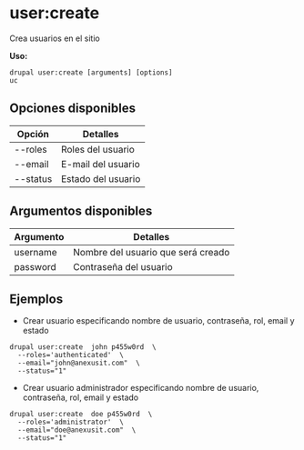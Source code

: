 # user:create
Crea usuarios en el sitio

**Uso:**
```
drupal user:create [arguments] [options]
uc
```

## Opciones disponibles
Opción | Detalles
-------|-------------
--roles | Roles del usuario
--email | E-mail del usuario
--status | Estado del usuario

## Argumentos disponibles
Argumento | Detalles
---------|-------------
username | Nombre del usuario que será creado
password | Contraseña del usuario

## Ejemplos
* Crear usuario especificando nombre de usuario, contraseña, rol, email y estado
```
drupal user:create  john p455w0rd  \
  --roles='authenticated'  \
  --email="john@anexusit.com"  \
  --status="1"
```
* Crear usuario administrador especificando nombre de usuario, contraseña, rol, email y estado
```
drupal user:create  doe p455w0rd  \
  --roles='administrator'  \
  --email="doe@anexusit.com"  \
  --status="1"
```
